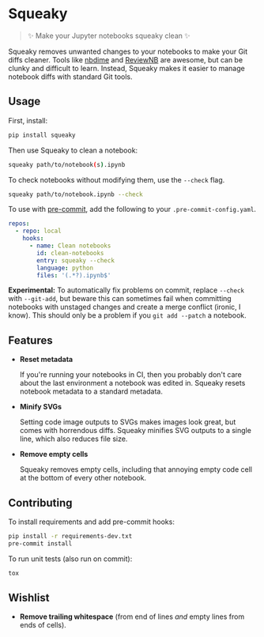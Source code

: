 # Squeaky

> ✨ Make your Jupyter notebooks squeaky clean ✨

Squeaky removes unwanted changes to your notebooks to make your Git diffs
cleaner. Tools like [nbdime](https://nbdime.readthedocs.io/en/latest/) and
[ReviewNB](https://www.reviewnb.com/) are awesome, but can be clunky and
difficult to learn. Instead, Squeaky makes it easier to manage notebook diffs
with standard Git tools.


## Usage

First, install:

```sh
pip install squeaky
```

Then use Squeaky to clean a notebook:

```sh
squeaky path/to/notebook(s).ipynb
```

To check notebooks without modifying them, use the `--check` flag.

```sh
squeaky path/to/notebook.ipynb --check
```

To use with [pre-commit](https://pre-commit.com/), add the following to your
`.pre-commit-config.yaml`.

```yaml
repos:
  - repo: local
    hooks:
      - name: Clean notebooks
        id: clean-notebooks
        entry: squeaky --check
        language: python
        files: '(.*?).ipynb$'
```

**Experimental:** To automatically fix problems on commit, replace `--check`
with `--git-add`, but beware this can sometimes fail when committing notebooks
with unstaged changes and create a merge conflict (ironic, I know). This should
only be a problem if you `git add --patch` a notebook.


## Features

- **Reset metadata**

  If you're running your notebooks in CI, then you probably don't care about
  the last environment a notebook was edited in. Squeaky resets notebook
  metadata to a standard metadata.

- **Minify SVGs**

  Setting code image outputs to SVGs makes images look great, but comes with
  horrendous diffs. Squeaky minifies SVG outputs to a single line, which also
  reduces file size.

- **Remove empty cells**
  
  Squeaky removes empty cells, including that annoying empty code cell at the
  bottom of every other notebook.


## Contributing

To install requirements and add pre-commit hooks:

```sh
pip install -r requirements-dev.txt
pre-commit install
```

To run unit tests (also run on commit):

```sh
tox
```

## Wishlist

- **Remove trailing whitespace** (from end of lines *and* empty lines from ends
  of cells).
